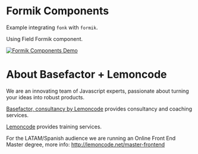 # Formik Components

Example integrating `fonk` with `formik`.

Using Field Formik component.

[![Formik Components Demo](https://codesandbox.io/static/img/play-codesandbox.svg)](https://codesandbox.io/s/github/lemoncode/fonk/tree/master/examples/formik/js/formik-components)

# About Basefactor + Lemoncode

We are an innovating team of Javascript experts, passionate about turning your ideas into robust products.

[Basefactor, consultancy by Lemoncode](http://www.basefactor.com) provides consultancy and coaching services.

[Lemoncode](http://lemoncode.net/services/en/#en-home) provides training services.

For the LATAM/Spanish audience we are running an Online Front End Master degree, more info: http://lemoncode.net/master-frontend
